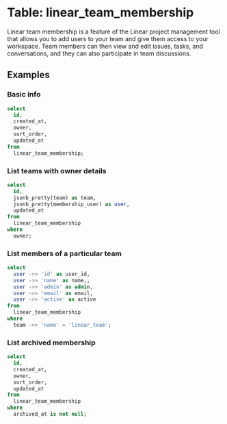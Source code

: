 # Table: linear_team_membership

Linear team membership is a feature of the Linear project management tool that allows you to add users to your team and give them access to your workspace. Team members can then view and edit issues, tasks, and conversations, and they can also participate in team discussions.

## Examples

### Basic info

```sql
select
  id,
  created_at,
  owner,
  sort_order,
  updated_at
from
  linear_team_membership;
```

### List teams with owner details

```sql
select
  id,
  jsonb_pretty(team) as team,
  jsonb_pretty(membership_user) as user,
  updated_at
from
  linear_team_membership
where
  owner;
```

### List members of a particular team

```sql
select
  user ->> 'id' as user_id,
  user ->> 'name' as name,,
  user ->> 'admin' as admin,
  user ->> 'email' as email,
  user ->> 'active' as active
from
  linear_team_membership
where
  team ->> 'name' = 'linear_team';
```

### List archived membership

```sql
select
  id,
  created_at,
  owner,
  sort_order,
  updated_at
from
  linear_team_membership
where
  archived_at is not null;
```
